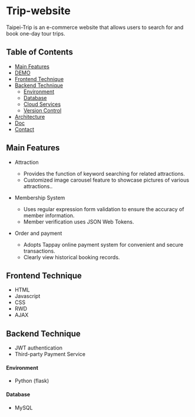 # Trip-website

Taipei-Trip is an e-commerce website that allows users to search for and book one-day tour trips.

## Table of Contents

- [Main Features](#main-features)
- [DEMO](#demo)
- [Frontend Technique](#frontend-technique)
- [Backend Technique]((#backend-technique))
  - [Environment](#environment)
  - [Database](#database)
  - [Cloud Services](#cloud-services)
  - [Version Control](#version-control)
- [Architecture](#architecture)
- [Doc](#doc)
- [Contact](#contact)


## Main Features

+ Attraction 
  + Provides the function of keyword searching for related attractions.
  + Customized image carousel feature to showcase pictures of various attractions..

+ Membership System
  + Uses regular expression form validation to ensure the accuracy of member information.
  + Member verification uses JSON Web Tokens.

+ Order and payment
  + Adopts Tappay online payment system for convenient and secure transactions.
  + Clearly view historical booking records.
  
## Frontend Technique

- HTML
- Javascript
- CSS
- RWD
- AJAX

## Backend Technique
- JWT authentication
- Third-party Payment Service

#### Environment
- Python (flask)
#### Database
- MySQL
